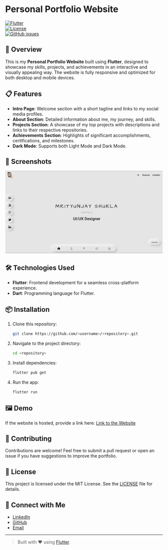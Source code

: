 # Personal Portfolio Website

[![Flutter](https://img.shields.io/badge/Flutter-%2302569B.svg?style=for-the-badge&logo=flutter&logoColor=white)](https://flutter.dev/)  
[![License](https://img.shields.io/badge/License-MIT-green.svg)](LICENSE)  
[![GitHub issues](https://img.shields.io/github/issues/Mrityunjayyshukla/Portfolio-Website.svg)](https://github.com/Mrityunjayyshukla/Portfolio-Website/issues)

## 🚀 Overview

This is my **Personal Portfolio Website** built using **Flutter**, designed to showcase my skills, projects, and achievements in an interactive and visually appealing way. The website is fully responsive and optimized for both desktop and mobile devices.

## 📋 Features

- **Intro Page**: Welcome section with a short tagline and links to my social media profiles.
- **About Section**: Detailed information about me, my journey, and skills.
- **Projects Section**: A showcase of my top projects with descriptions and links to their respective repositories.
- **Achievements Section**: Highlights of significant accomplishments, certifications, and milestones.
- **Dark Mode**: Supports both Light Mode and Dark Mode.

## 🎨 Screenshots

![Portfolio Website Screenshot](https://github.com/Mrityunjayyshukla/Portfolio-Website/blob/main/Portfolio_Screenshot.png)


## 🛠️ Technologies Used

- **Flutter**: Frontend development for a seamless cross-platform experience.
- **Dart**: Programming language for Flutter.

## 📦 Installation

1. Clone this repository:
   ```bash
   git clone https://github.com/<username>/<repository>.git
   ```
2. Navigate to the project directory:
   ```bash
   cd <repository>
   ```
3. Install dependencies:
   ```bash
   flutter pub get
   ```
4. Run the app:
   ```bash
   flutter run
   ```

## 🖼️ Demo

If the website is hosted, provide a link here: [Link to the Website](https://mrityunjayyshukla.github.io/Portfolio-Website/)

## 🤝 Contributing

Contributions are welcome! Feel free to submit a pull request or open an issue if you have suggestions to improve the portfolio.

## 📄 License

This project is licensed under the MIT License. See the [LICENSE](LICENSE) file for details.

## 💬 Connect with Me

- [LinkedIn](https://linkedin.com/in/mrityunjayyshukla)
- [GitHub](https://github.com/Mrityunjayyshukla)
- [Email](mailto:shuklamrityunjay60@gmail.com)

---

> Built with ❤️ using [Flutter](https://flutter.dev/).
